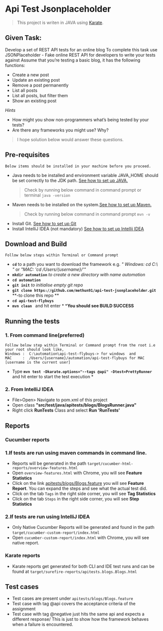 
# Api Test  Jsonplaceholder

>This project is writen in JAVA using [Karate](https://github.com/intuit/karate).

## Given Task:
Develop a set of REST API tests for an online blog
To complete this task use JSONPlaceholder - Fake online REST API for developers to write your tests
against
Assume that you’re testing a basic blog, it has the following functions:
* Create a new post
* Update an existing post
* Remove a post permanently
* List all posts
* List all posts, but filter them
* Show an existing post

*Hints*
* How might you show non-programmers what’s being tested by your tests?
* Are there any frameworks you might use? Why?

>I hope solution below would answer these questions.

## Pre-requisites 
    Below items should be installed in your machine before you proceed.
* Java needs to be installed and environment variable JAVA_HOME should be set correctly to the JDK path.
[See how to set up JAVA.](https://docs.oracle.com/cd/E19182-01/820-7851/inst_cli_jdk_javahome_t/)
     >Check by running below command in command prompt or terminal
     > `java -version`
* Maven needs to be installed on the system.[See how to set up Maven.](https://maven.apache.org/install.html)
     >Check by running below command in command prompt
     > `mvn -v`
* Install Git. [See how to set up Git](https://git-scm.com/book/en/v2/Getting-Started-Installing-Git)
* Install IntelliJ IDEA (not mandatory) [See how to set up Intellij IDEA](https://www.jetbrains.com/help/idea/install-and-set-up-product.html)

## Download and Build
    Follow below steps within Terminal or Command prompt
* **`cd`** to a path you want to download the framework e.g. *" Windows: cd C:\ "* or *"MAC: 'cd /Users/{username}/'"*
* **`mkdir automation`** *to create a new directory with name automation*
* **`cd automation`**
* **`git init`** *to initialise empty git repo*
* **`git clone https://github.com/methun91/api-test-jsonplaceholder.git`** **-to clone this repo **
* **`cd api-test-flybuys`**
* **`mvn clean `** and hit enter * ***You should see BUILD SUCCESS**
    
## Running the tests

### 1. From command line(**preferred**)
    Follow below step within Terminal or Command prompt from the root i.e your root should look like,
    Windows :  C:\automation\api-test-flybuys-> for windows  and
    MAC     :  /Users/{username}/automation/api-test-flybuys for MAC [username is the current user]

* Type **`mvn test -Dkarate.options="--tags @api" -Dtest=PrettyRunner`** and hit enter to start the test execution *
  
### 2. From IntelliJ IDEA
* File>Open> Navigate to pom.xml of this project 
* Open class **"src/test/java/apitests/blogs/BlogsRunner.java"**
* Right click **RunTests** Class and select **Run 'RunTests'**

## Reports 

### Cucumber reports

### 1.If tests are run using maven commands in command line.
* Reports will be generated in the path `target/cucumber-html-reports/overview-features.html`
* Open `overview-features.html` with Chrome, you will see **Feature Statistics**
* Click on the link [apitests/blogs/Blogs.feature]() you will see **Feature Report**. You can expand the steps and see what the actual test did.
* Click on the tab `Tags` in the right side corner, you will see **Tag Statistics**
* Click on the tab `Steps` in the right side corner, you will see **Step Statistics**  

### 2.If tests are run using IntelliJ IDEA
* Only Native Cucumber Reports will be generated and found in the path `target/cucumber-custom-report/index.html`
* Open `cucumber-custom-report/index.html` with Chrome, you will see native report.

### Karate reports
* Karate reports get generated for both CLI and IDE test runs and can be found at `target/surefire-reports/apitests.blogs.Blogs.html`

## Test cases
* Test cases are present under `apitests/blogs/Blogs.feature`
* Test case with tag @api covers the acceptance criteria of the assignment
* Test case with tag @negative just hits the same api and expects a different response/ This is 
  just to show how the framework behaves when a failure is encountered. 